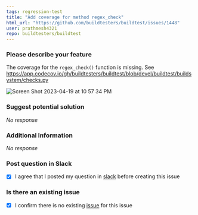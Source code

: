 ```yaml
---
tags: regression-test
title: "Add coverage for method regex_check"
html_url: "https://github.com/buildtesters/buildtest/issues/1448"
user: prathmesh4321
repo: buildtesters/buildtest
---
```


### Please describe your feature

The coverage for the `regex_check()` function is missing. See https://app.codecov.io/gh/buildtesters/buildtest/blob/devel/buildtest/buildsystem/checks.py

![Screen Shot 2023-04-19 at 10 57 34 PM](https://user-images.githubusercontent.com/35829130/233271805-067b0bca-ab20-4f22-a566-287e18136ddb.png)


### Suggest potential solution

_No response_

### Additional Information

_No response_

### Post question in Slack

- [X] I agree that I posted my question in [slack](https://hpcbuildtest.slack.com/) before creating this issue

### Is there an existing issue

- [X] I confirm there is no existing [issue](https://github.com/buildtesters/buildtest/issues) for this issue